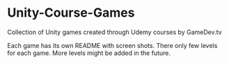# Unity-Course-Games
Collection of Unity games created through Udemy courses by  GameDev.tv

Each game has its own README with screen shots.
There only few levels for each game.
More levels might be added in the future.
